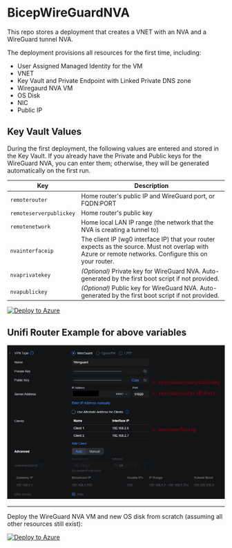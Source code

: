# BicepWireGuardNVA

This repo stores a deployment that creates a VNET with an NVA and a WireGuard tunnel NVA.

The deployment provisions all resources for the first time, including:
- User Assigned Managed Identity for the VM
- VNET
- Key Vault and Private Endpoint with Linked Private DNS zone
- Wiregaurd NVA VM
- OS Disk
- NIC
- Public IP
## Key Vault Values

During the first deployment, the following values are entered and stored in the Key Vault. If you already have the Private and Public keys for the WireGuard NVA, you can enter them; otherwise, they will be generated automatically on the first run.

| Key                        | Description                                                                                                   |
|----------------------------|---------------------------------------------------------------------------------------------------------------|
| `remoterouter`             | Home router's public IP and WireGuard port, or FQDN:PORT                                                      |
| `remoteserverpublickey`    | Home router's public key                                                                                      |
| `remotenetwork`            | Home local LAN IP range (the network that the NVA is creating a tunnel to)                                    |
| `nvainterfaceip`           | The client IP (wg0 interface IP) that your router expects as the source. Must not overlap with Azure or remote networks. Configure this on your router. |
| `nvaprivatekey`  | *(Optional)* Private key for WireGuard NVA. Auto-generated by the first boot script if not provided.          |
| `nvapublickey`   | *(Optional)* Public key for WireGuard NVA. Auto-generated by the first boot script if not provided.           |

[![Deploy to Azure](https://aka.ms/deploytoazurebutton)](https://portal.azure.com/#create/Microsoft.Template/uri/https%3A%2F%2Fraw.githubusercontent.com%2FMicrosoftAzureAaron%2FBicepWireGaurdNVA%2Fmain%2FGreenField.json)

## Unifi Router Example for above variables

![Unifi Router Example](unifi.png)

---

Deploy the WireGuard NVA VM and new OS disk from scratch (assuming all other resources still exist):

[![Deploy to Azure](https://aka.ms/deploytoazurebutton)](https://portal.azure.com/#create/Microsoft.Template/uri/https%3A%2F%2Fraw.githubusercontent.com%2FMicrosoftAzureAaron%2FBicepWireGaurdNVA%2Fmain%2FBrownField.json)